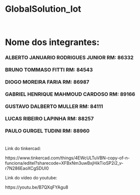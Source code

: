 <h1>GlobalSolution_Iot</h1>
<br />




<h1> Nome dos integrantes: </h1>

<h3>ALBERTO JANUARIO RODRIGUES JUNIOR RM: 86332 <br/><br/>
BRUNO TOMMASO FITTI RM: 84543<br/><br/>
DIOGO MOREIRA FARIA RM: 86987<br/><br/>
GABRIEL HENRIQUE MAHMOUD CARDOSO RM: 89166<br/><br/>
GUSTAVO DALBERTO MULLER RM: 84111<br/><br/>
LUCAS RIBEIRO LAPINHA RM: 88257<br/><br/>
PAULO GURGEL TUDINI RM: 88960</h3>

#

<p>Link do tinkercad: </p>
<p>https://www.tinkercad.com/things/4EWcULTuVBN-copy-of-n-funciona/editel?sharecode=XFBxNm3uwBxjHikTioSP2i2_v-r7N286EaoXCgSDUl0</p>

<p>Link do vídeo do youtube: </p>
<p>https://youtu.be/B7QXqFYAgu8</p>
